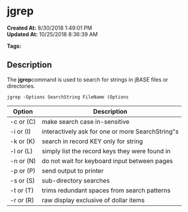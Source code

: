 # jgrep

**Created At:** 8/30/2018 1:49:01 PM  
**Updated At:** 10/25/2018 8:36:39 AM  

**Tags:**
<badge text='files search' vertical='middle' />
<badge text='directory search' vertical='middle' />

## Description

The **jgrep**command is used to search for strings in jBASE files or directories.

```
jgrep -Options SearchString FileName (Options
```


| Option<br> | Description<br> |
| --- | --- |
| -c or (C)<br> | make search case in-sensitive<br> |
| -i or (I)<br> | interactively ask for one or more SearchString"s<br> |
| -k or (K)<br> | search in record KEY only for string<br> |
| -l or (L)<br> | simply list the record keys they were found in<br> |
| -n or (N)<br> | do not wait for keyboard input between pages<br> |
| -p or (P)<br> | send output to printer<br> |
| -s or (S)<br> | sub-directory searches<br> |
| -t or (T)<br> | trims redundant spaces from search patterns<br> |
| -r or (R)<br> | raw display exclusive of dollar items<br> |

